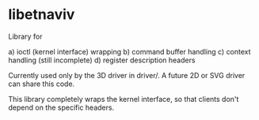 libetnaviv
==============

Library for

a) ioctl (kernel interface) wrapping
b) command buffer handling
c) context handling (still incomplete)
d) register description headers

Currently used only by the 3D driver in driver/.
A future 2D or SVG driver can share this code.

This library completely wraps the kernel interface, so that clients don't
depend on the specific headers.

